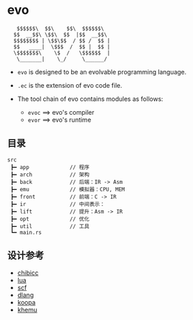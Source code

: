 # evo


```
   $$$$$$\  $$\    $$\  $$$$$$\  
  $$  __$$\ \$$\  $$  |$$  __$$\ 
  $$$$$$$$ | \$$\$$  / $$ /  $$ |
  $$   ____|  \$$$  /  $$ |  $$ |
  \$$$$$$$\    \$  /   \$$$$$$  |
   \_______|    \_/     \______/ 

```


- `evo` is designed to be an evolvable programming language. 

- `.ec` is the extension of evo code file. 

- The tool chain of evo contains modules as follows:
    - `evoc` ==> evo's compiler
    - `evor` ==> evo's runtime



## 目录

```
src
 ┣━ app             // 程序
 ┣━ arch            // 架构
 ┣━ back            // 后端：IR -> Asm
 ┣━ emu             // 模拟器：CPU, MEM
 ┣━ front           // 前端：C -> IR
 ┣━ ir              // 中间表示：
 ┣━ lift            // 提升：Asm -> IR
 ┣━ opt             // 优化
 ┣━ util            // 工具
 ┗━ main.rs

```


## 设计参考

- [chibicc](https://www.sigbus.info/compilerbook)
- [lua](https://github.com/lua/lua.git)
- [scf](http://baseworks.info/gitweb/scf.git)
- [dlang](https://github.com/dlang/dlang.org.git)
- [koopa](https://github.com/pku-minic/koopa)
- [khemu](https://github.com/KireinaHoro/khemu)